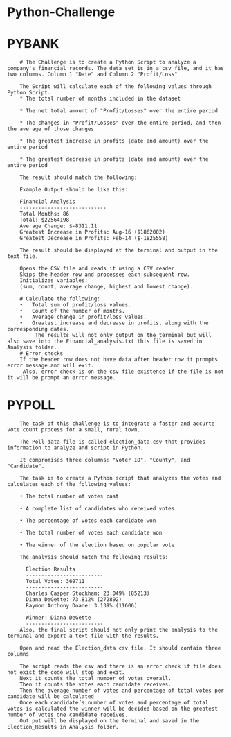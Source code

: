 # Python-Challenge
# PYBANK
        
        # The Challenge is to create a Python Script to analyze a company's financial records. The data set is in a csv file, and it has two columns. Column 1 "Date" and Column 2 "Profit/Loss"

        The Script will calculate each of the following values through Python Script.
        * The total number of months included in the dataset

        * The net total amount of "Profit/Losses" over the entire period

        * The changes in "Profit/Losses" over the entire period, and then the average of those changes

        * The greatest increase in profits (date and amount) over the entire period

        * The greatest decrease in profits (date and amount) over the entire period

        The result should match the following:

        Example Output should be like this:
        
        Financial Analysis
        ----------------------------
        Total Months: 86
        Total: $22564198
        Average Change: $-8311.11
        Greatest Increase in Profits: Aug-16 ($1862002)
        Greatest Decrease in Profits: Feb-14 ($-1825558)
        
        The result should be displayed at the terminal and output in the text file.

        Opens the CSV file and reads it using a CSV reader
        Skips the header row and processes each subsequent row.
        Initializes variables:
        (sum, count, average change, highest and lowest change).        

        # Calculate the following:
        •	Total sum of profit/loss values.
        •	Count of the number of months.
        •	Average change in profit/loss values.
        •	Greatest increase and decrease in profits, along with the corresponding dates.
             The results will not only output on the terminal but will also save into the Financial_analysis.txt this file is saved in Analysis folder.
        # Error checks
        If the header row does not have data after header row it prompts error message and will exit.
         Also, error check is on the csv file existence if the file is not it will be prompt an error message.
        

          
          
# PYPOLL

        The task of this challenge is to integrate a faster and accurte vote count process for a small, rural town.

        The Poll data file is called election_data.csv that provides information to analyze and script in Python.

        It compromises three columns: "Voter ID", "County", and "Candidate".

        The task is to create a Python script that analyzes the votes and calculates each of the following values:

        • The total number of votes cast

        • A complete list of candidates who received votes

        • The percentage of votes each candidate won

        • The total number of votes each candidate won

        • The winner of the election based on popular vote

        The analysis should match the following results:

          Election Results
          -------------------------
          Total Votes: 369711
          -------------------------
          Charles Casper Stockham: 23.049% (85213)
          Diana DeGette: 73.812% (272892)
          Raymon Anthony Doane: 3.139% (11606)
          -------------------------
          Winner: Diana DeGette
          -------------------------
        Also, the final script should not only print the analysis to the terminal and export a text file with the results.
        
        Open and read the Election_data csv file. It should contain three columns 
        
        The script reads the csv and there is an error check if file does not exist the code will stop and exit.
        Next it counts the total number of votes overall.
        Then it counts the votes each candidate receives.
        Then the average number of votes and percentage of total votes per candidate will be calculated
        Once each candidate’s number of votes and percentage of total votes is calculated the winner will be decided based on the greatest number of votes one candidate receives.
        Out put will be displayed on the terminal and saved in the Election_Results in Analysis folder. 
